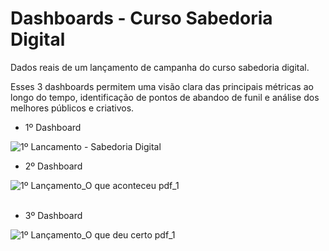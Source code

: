 # Dashboards - Curso Sabedoria Digital

Dados reais de um lançamento de campanha do curso sabedoria digital. 

Esses 3 dashboards permitem uma visão clara das principais métricas ao longo do tempo, identificação de pontos de abandoo de funil e análise dos melhores públicos e criativos. 

* 1º Dashboard </br>

![1º Lancamento - Sabedoria Digital](https://github.com/JorgeFerreira09/3-Dashboards-Facebook-Ads/assets/106722825/53a1b691-0cb2-4ab2-aaa1-281695594a23)
</br>

* 2º Dashboard </br>

![1º Lançamento_O que aconteceu  pdf_1](https://github.com/JorgeFerreira09/3-Dashboards-Facebook-Ads/assets/106722825/ef2d8013-2f9c-4ca2-9129-b03c840da7db) 
</br> </br>

* 3º Dashboard </br>

![1º Lançamento_O que deu certo pdf_1](https://github.com/JorgeFerreira09/3-Dashboards-Facebook-Ads/assets/106722825/244fbb10-2379-40da-a74b-c98cf41bdef5)
